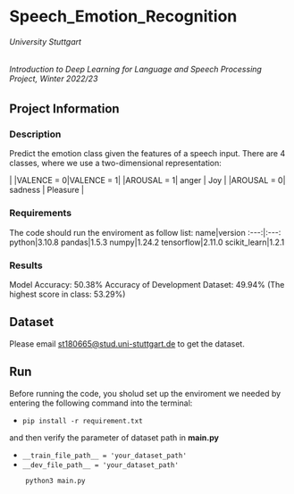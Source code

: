 # Speech_Emotion_Recognition

###### University Stuttgart
###### Introduction to Deep Learning for Language and Speech Processing Project, Winter 2022/23

## Project Information

### Description

Predict the emotion class given the features of a speech input. There are 4 classes, where we use a two-dimensional representation: 

|           |VALENCE = 0|VALENCE = 1|
|AROUSAL = 1|   anger   |    Joy    |
|AROUSAL = 0|  sadness  |  Pleasure |

### Requirements

The code should run the enviroment as follow list:
  name|version
  :---:|:---:
  python|3.10.8
  pandas|1.5.3
  numpy|1.24.2
  tensorflow|2.11.0
  scikit_learn|1.2.1

### Results

Model Accuracy: 50.38%
Accuracy of Development Dataset: 49.94% 
(The highest score in class: 53.29%)

## Dataset

Please email st180665@stud.uni-stuttgart.de to get the dataset.

## Run

Before running the code, you sholud set up the enviroment we needed by entering the following command into the terminal: 
  * `pip install -r requirement.txt`  
  
and then verify the parameter of dataset path in __main.py__  
  * `__train_file_path__ = 'your_dataset_path'`
  * `__dev_file_path__ = 'your_dataset_path'`

```
    python3 main.py
```


